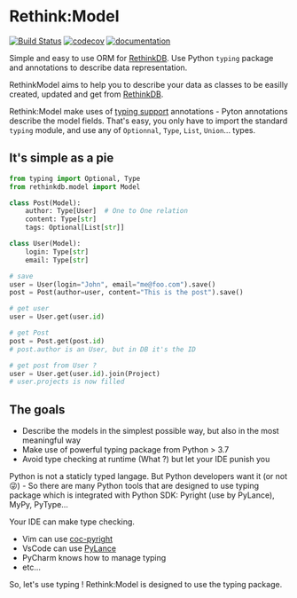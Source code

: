 # Rethink:Model

[![Build Status](https://www.travis-ci.org/metal3d/rethinkmodel.svg?branch=master)](https://www.travis-ci.org/metal3d/rethinkmodel)
[![codecov](https://codecov.io/gh/metal3d/rethinkmodel/branch/master/graph/badge.svg?token=JCBPHFQSHF)](https://codecov.io/gh/metal3d/rethinkmodel)
[![documentation](https://badgen.net/badge/doc/official/green)](https://metal3d.github.io/rethinkmodel)

Simple and easy to use ORM for [RethinkDB](https://www.rethinkdb.com). Use Python `typing` package and annotations to describe data representation.

RethinkModel aims to help you to describe your data as classes to be
easilly created, updated and get from
[RethinkDB](https://www.rethinkdb.com).

Rethink:Model make uses of [typing support](https://docs.python.org/3/library/typing.html) annotations - Pyton annotations describe the model fields. That's easy, you only have to import the standard `typing` module, and use any of `Optionnal`, `Type`, `List`, `Union`... types.

## It's simple as a pie

```python
from typing import Optional, Type
from rethinkdb.model import Model

class Post(Model):
    author: Type[User]  # One to One relation
    content: Type[str]
    tags: Optional[List[str]]

class User(Model):
    login: Type[str]
    email: Type[str]

# save
user = User(login="John", email="me@foo.com").save()
post = Post(author=user, content="This is the post").save()

# get user
user = User.get(user.id)

# get Post
post = Post.get(post.id)
# post.author is an User, but in DB it's the ID

# get post from User ?
user = User.get(user.id).join(Project)
# user.projects is now filled

```

## The goals

-   Describe the models in the simplest possible way, but also in the
    most meaningful way
-   Make use of powerful typing package from Python \> 3.7
-   Avoid type checking at runtime (What ?) but let your IDE punish you

Python is not a staticly typed langage. But Python developers want it
(or not 😜) - So there are many Python tools that are designed to use
typing package which is integrated with Python SDK: Pyright (use by
PyLance), MyPy, PyType...

Your IDE can make type checking.

-   Vim can use [coc-pyright](https://github.com/fannheyward/coc-pyright)
-   VsCode can use [PyLance](https://marketplace.visualstudio.com/items?itemName=ms-python.vscode-pylance)
-   PyCharm knows how to manage typing
-   etc...

So, let's use typing ! Rethink:Model is designed to use the typing package.


